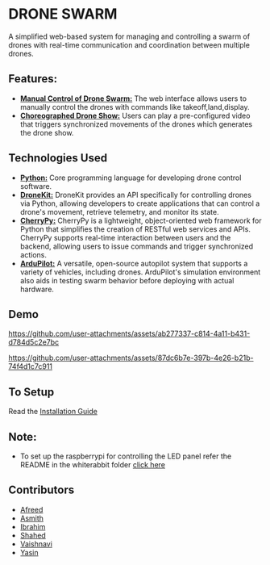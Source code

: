 
# DRONE SWARM

A simplified web-based system for managing and controlling a swarm of drones with real-time communication and coordination between multiple drones. 


## Features:
- <ins>**Manual Control of Drone Swarm:**</ins> The web interface allows users to manually control the drones with commands like takeoff,land,display.
- <ins>**Choreographed Drone Show:**</ins> Users can play a pre-configured video that triggers synchronized movements of the drones which generates the drone show.

## Technologies Used

- <ins>**Python:**</ins> Core programming language for developing drone control software.
- <ins>**DroneKit:**</ins> DroneKit provides an API specifically for controlling drones via Python, allowing developers to create applications that can control a drone's movement, retrieve telemetry, and monitor its state.
- <ins>**CherryPy:**</ins> CherryPy is a lightweight, object-oriented web framework for Python that simplifies the creation of RESTful web services and APIs. CherryPy supports real-time interaction between users and the backend, allowing users to issue commands and trigger synchronized actions.
- <ins>**ArduPilot:**</ins> A versatile, open-source autopilot system that supports a variety of vehicles, including drones. ArduPilot's simulation environment also aids in testing swarm behavior before deploying with actual hardware.

## Demo 

https://github.com/user-attachments/assets/ab277337-c814-4a11-b431-d784d5c2e7bc



https://github.com/user-attachments/assets/87dc6b7e-397b-4e26-b21b-74f4d1c7c911

## To Setup

Read the [Installation Guide](https://github.com/muzammil-ibrahim/Drone-Swarm/wiki/Installation-Guide)



## Note:
- To set up the raspberrypi for controlling the LED panel refer the README in the whiterabbit folder [click here](https://github.com/muzammil-ibrahim/Drone-Swarm/blob/main/whiterabbit/README.md)


## Contributors
- [Afreed](https://github.com/mohd-afreed)
- [Asmith](https://github.com/asmith0713)
- [Ibrahim](https://github.com/muzammil-ibrahim)
- [Shahed](https://github.com/mohammedshahed786)
- [Vaishnavi](https://github.com/vaishnavijade)
- [Yasin](https://github.com/Zainprime)
